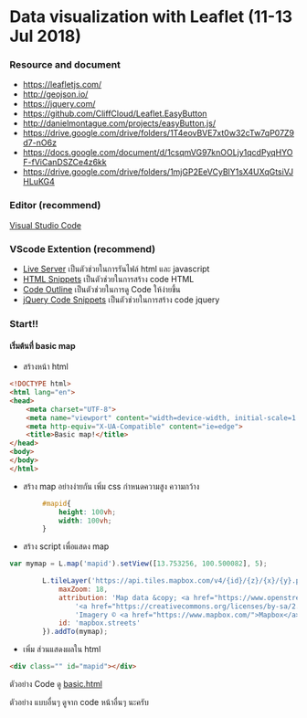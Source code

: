 # Data visualization with Leaflet (11-13 Jul 2018)

### Resource and document
 - https://leafletjs.com/
 - http://geojson.io/
 - https://jquery.com/
 - https://github.com/CliffCloud/Leaflet.EasyButton
 - http://danielmontague.com/projects/easyButton.js/
- https://drive.google.com/drive/folders/1T4eovBVE7xt0w32cTw7qP07Z9d7-nO6z
- https://docs.google.com/document/d/1csqmVG97knOOLjy1qcdPyqHYOF-fViCanDSZCe4z6kk
- https://drive.google.com/drive/folders/1mjGP2EeVCyBlY1sX4UXqGtsiVJHLuKG4

### Editor (recommend)
[Visual Studio Code](https://code.visualstudio.com/)

### VScode Extention (recommend)
- [Live Server] เป็นตัวช่วยในการรันไฟล์ html และ javascript
- [HTML Snippets] เป็นตัวช่วยในการสร้าง code HTML
- [Code Outline] เป็นตัวช่วยในการดู Code ให้ง่ายขึ้น
- [jQuery Code Snippets] เป็นตัวช่วยในการสร้าง code jquery

### Start!!
#### เริ่มต้นที่ basic map
- สร้างหน้า html

```html
<!DOCTYPE html>
<html lang="en">
<head>
    <meta charset="UTF-8">
    <meta name="viewport" content="width=device-width, initial-scale=1.0">
    <meta http-equiv="X-UA-Compatible" content="ie=edge">
    <title>Basic map!</title>
</head>
<body>   
</body>  
</html>
```
- สร้าง map อย่างง่ายกัน เพิ่ม css กำหนดความสูง ความกว้าง
```css
        #mapid{
            height: 100vh;
            width: 100vh;
        }
```
- สร้าง script เพื่อแสดง  map
```js
var mymap = L.map('mapid').setView([13.753256, 100.500082], 5);
        
        L.tileLayer('https://api.tiles.mapbox.com/v4/{id}/{z}/{x}/{y}.png?access_token=pk.eyJ1IjoibWFwYm94IiwiYSI6ImNpejY4NXVycTA2emYycXBndHRqcmZ3N3gifQ.rJcFIG214AriISLbB6B5aw', {
            maxZoom: 18,
            attribution: 'Map data &copy; <a href="https://www.openstreetmap.org/">OpenStreetMap</a> contributors, ' +
                '<a href="https://creativecommons.org/licenses/by-sa/2.0/">CC-BY-SA</a>, ' +
                'Imagery © <a href="https://www.mapbox.com/">Mapbox</a>',
            id: 'mapbox.streets'
        }).addTo(mymap);
```
- เพิ่ม ส่วนแสดงผลใน html
```html
<div class="" id="mapid"></div>
```
ตัวอย่าง Code ดู [basic.html](map_basic.html)

ตัวอย่าง แบบอื่นๆ ดูจาก code หน้าอื่นๆ นะครับ





[jQuery Code Snippets]:https://marketplace.visualstudio.com/items?itemName=donjayamanne.jquerysnippets


[Code Outline]:https://marketplace.visualstudio.com/items?itemName=patrys.vscode-code-outline

[HTML Snippets]:https://marketplace.visualstudio.com/items?itemName=abusaidm.html-snippets

[Live Server]:https://marketplace.visualstudio.com/items?itemName=ritwickdey.LiveServer
